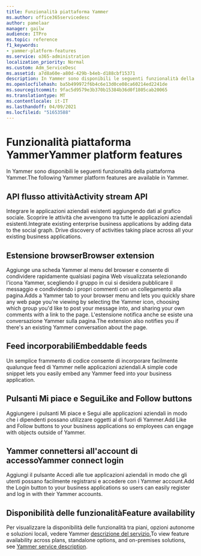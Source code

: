 ```yaml
---
title: Funzionalità piattaforma Yammer
ms.author: office365servicedesc
author: pamelaar
manager: gailw
audience: ITPro
ms.topic: reference
f1_keywords:
- yammer-platform-features
ms.service: o365-administration
localization_priority: Normal
ms.custom: Adm_ServiceDesc
ms.assetid: a7d8a60e-a80d-429b-b4eb-d188cbf15371
description: In Yammer sono disponibili le seguenti funzionalità della piattaforma Yammer.
ms.openlocfilehash: ba5b499972f6b4c6e13d0ce08ca60214ed2241de
ms.sourcegitcommit: 9fac5d9579e3b370b15384b36d0f1805cab20065
ms.translationtype: MT
ms.contentlocale: it-IT
ms.lasthandoff: 04/09/2021
ms.locfileid: "51653588"
---
```

# <a name="yammer-platform-features"></a><span data-ttu-id="36a0c-103">Funzionalità piattaforma Yammer</span><span class="sxs-lookup"><span data-stu-id="36a0c-103">Yammer platform features</span></span>

<span data-ttu-id="36a0c-104">In Yammer sono disponibili le seguenti funzionalità della piattaforma Yammer.</span><span class="sxs-lookup"><span data-stu-id="36a0c-104">The following Yammer platform features are available in Yammer.</span></span>
 
## <a name="activity-stream-api"></a><span data-ttu-id="36a0c-105">API flusso attività</span><span class="sxs-lookup"><span data-stu-id="36a0c-105">Activity stream API</span></span>

<span data-ttu-id="36a0c-p101">Integrare le applicazioni aziendali esistenti aggiungendo dati al grafico sociale. Scoprire le attività che avvengono tra tutte le applicazioni aziendali esistenti.</span><span class="sxs-lookup"><span data-stu-id="36a0c-p101">Integrate existing enterprise business applications by adding data to the social graph. Drive discovery of activities taking place across all your existing business applications.</span></span>
  
## <a name="browser-extension"></a><span data-ttu-id="36a0c-108">Estensione browser</span><span class="sxs-lookup"><span data-stu-id="36a0c-108">Browser extension</span></span>

<span data-ttu-id="36a0c-109">Aggiunge una scheda Yammer al menu del browser e consente di condividere rapidamente qualsiasi pagina Web visualizzata selezionando l'icona Yammer, scegliendo il gruppo in cui si desidera pubblicare il messaggio e condividendo i propri commenti con un collegamento alla pagina.</span><span class="sxs-lookup"><span data-stu-id="36a0c-109">Adds a Yammer tab to your browser menu and lets you quickly share any web page you're viewing by selecting the Yammer icon, choosing which group you'd like to post your message into, and sharing your own comments with a link to the page.</span></span> <span data-ttu-id="36a0c-110">L'estensione notifica anche se esiste una conversazione Yammer sulla pagina.</span><span class="sxs-lookup"><span data-stu-id="36a0c-110">The extension also notifies you if there's an existing Yammer conversation about the page.</span></span> 

## <a name="embeddable-feeds"></a><span data-ttu-id="36a0c-111">Feed incorporabili</span><span class="sxs-lookup"><span data-stu-id="36a0c-111">Embeddable feeds</span></span>

<span data-ttu-id="36a0c-112">Un semplice frammento di codice consente di incorporare facilmente qualunque feed di Yammer nelle applicazioni aziendali.</span><span class="sxs-lookup"><span data-stu-id="36a0c-112">A simple code snippet lets you easily embed any Yammer feed into your business application.</span></span>
  
## <a name="like-and-follow-buttons"></a><span data-ttu-id="36a0c-113">Pulsanti Mi piace e Segui</span><span class="sxs-lookup"><span data-stu-id="36a0c-113">Like and Follow buttons</span></span>

<span data-ttu-id="36a0c-114">Aggiungere i pulsanti Mi piace e Segui alle applicazioni aziendali in modo che i dipendenti possano utilizzare oggetti al di fuori di Yammer.</span><span class="sxs-lookup"><span data-stu-id="36a0c-114">Add Like and Follow buttons to your business applications so employees can engage with objects outside of Yammer.</span></span>
  
## <a name="yammer-connect-login"></a><span data-ttu-id="36a0c-115">Yammer connettersi all'account di accesso</span><span class="sxs-lookup"><span data-stu-id="36a0c-115">Yammer connect login</span></span>

<span data-ttu-id="36a0c-116">Aggiungi il pulsante Accedi alle tue applicazioni aziendali in modo che gli utenti possano facilmente registrarsi e accedere con i Yammer account.</span><span class="sxs-lookup"><span data-stu-id="36a0c-116">Add the Login button to your business applications so users can easily register and log in with their Yammer accounts.</span></span>

## <a name="feature-availability"></a><span data-ttu-id="36a0c-117">Disponibilità delle funzionalità</span><span class="sxs-lookup"><span data-stu-id="36a0c-117">Feature availability</span></span>

<span data-ttu-id="36a0c-118">Per visualizzare la disponibilità delle funzionalità tra piani, opzioni autonome e soluzioni locali, vedere Yammer [descrizione del servizio.](yammer-service-description.md)</span><span class="sxs-lookup"><span data-stu-id="36a0c-118">To view feature availability across plans, standalone options, and on-premises solutions, see [Yammer service description](yammer-service-description.md).</span></span>
  

